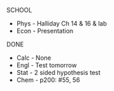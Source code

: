 SCHOOL
- Phys - Halliday Ch 14 & 16 & lab
- Econ - Presentation

DONE
- Calc - None
- Engl - Test tomorrow
- Stat - 2 sided hypothesis test
- Chem - p200: #55, 56

